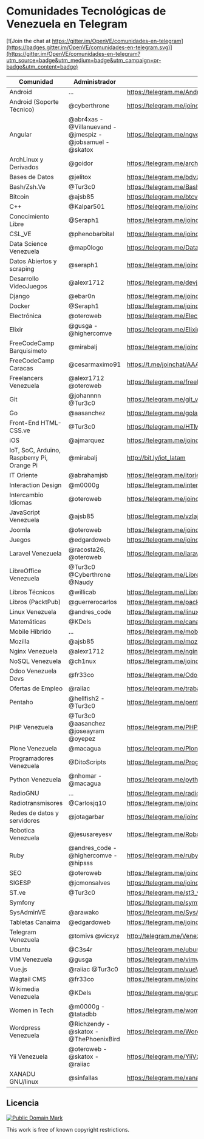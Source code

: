 # Comunidades Tecnológicas de Venezuela en Telegram

[![Join the chat at https://gitter.im/OpenVE/comunidades-en-telegram](https://badges.gitter.im/OpenVE/comunidades-en-telegram.svg)](https://gitter.im/OpenVE/comunidades-en-telegram?utm_source=badge&utm_medium=badge&utm_campaign=pr-badge&utm_content=badge)

| Comunidad              | Administrador      | Link                                                          |
|------------------------|--------------------|---------------------------------------------------------------|
| Android                | ...                | https://telegram.me/AndroidDevVzla                            |
| Android (Soporte Técnico) | @cyberthrone    | https://telegram.me/joinchat/B5A3bAaZNO-_0HkAavsO1w           |
| Angular                | @abr4xas - @Villanuevand - @jmespiz - @jobsamuel - @skatox | https://telegram.me/ngvenezuela |
| ArchLinux y Derivados  | @goidor            | https://telegram.me/archlinuxVE                               |
| Bases de Datos         | @jelitox           | https://telegram.me/bdvzla                                    |
| Bash/Zsh.Ve            | @Tur3c0            | https://telegram.me/BashVe                                    |
| Bitcoin                | @ajsb85            | https://telegram.me/btcven                                    |
| C++                    | @Kalpar501         | https://telegram.me/joinchat/BrCK8gmzgY_A2-Z2qg_MRg           |
| Conocimiento Libre     | @Seraph1           | https://telegram.me/joinchat/B9JUAATRuqeYAxaGYLq-ng           |
| CSL_VE                 | @phenobarbital     | https://telegram.me/joinchat/CIpccAYQwKfi_kktTuKisw           |
| Data Science Venezuela | @map0logo          | https://telegram.me/DataScienceVE                             |
| Datos Abiertos y scraping | @seraph1        | https://telegram.me/joinchat/B9JUAAaks9m5-2TefJsAuw           |
| Desarrollo VideoJuegos | @alexr1712         | https://telegram.me/devjuegos                                 |
| Django                 | @ebar0n            | https://telegram.me/joinchat/BJxZXQGEslbc0kdty8hRbQ           |
| Docker                 | @Seraph1           | https://telegram.me/joinchat/B9JUAD5FWUGUQveQWCPZ6w           |
| Electrónica            | @oteroweb          | https://telegram.me/ElectroVe                                 |
| Elixir                 | @gusga - @highercomve | https://telegram.me/ElixirVe                               |
| FreeCodeCamp Barquisimeto    | @mirabalj | https://telegram.me/joinchat/AFn8xT7vPnlQbJc9mScY_A              |
| FreeCodeCamp Caracas   | @cesarmaximo91     | https://t.me/joinchat/AAAAAAle5ImnIJ_cr6DUlQ                  |
| Freelancers Venezuela  | @alexr1712 @oteroweb | https://telegram.me/freelancersve                           |
| Git                    | @johannnn @Tur3c0  | https://telegram.me/git_ve                                    |
| Go                     | @aasanchez         | https://telegram.me/golangve                                  |
| Front-End HTML-CSS.ve  | @Tur3c0            | https://telegram.me/HTML_CSS_Ve                               |
| iOS                    | @ajmarquez         | https://telegram.me/joinchat/AH2ZUgIUXVcougUIOTurtg           |
| IoT, SoC, Arduino, Raspberry Pi, Orange Pi  | @mirabalj                           | http://bit.ly/iot_latam |
| IT Oriente             | @abrahamjsb        | https://telegram.me/itoriente                                 |
| Interaction Design     | @m0000g            | https://telegram.me/interactiondesgin_spanish                 |
| Intercambio Idiomas    | @oteroweb          | https://telegram.me/joinchat/BSBThz9-rGFHFQqukOoGww           |
| JavaScript Venezuela   | @ajsb85            | https://telegram.me/vzlajs                                    |
| Joomla                 | @oteroweb          | https://telegram.me/joinchat/BSBThwEBgP3723Tmij0lnw           |
| Juegos                 | @edgardoweb        | https://telegram.me/joinchat/AGqisAA-jlmIAAihME16vg           |
| Laravel Venezuela      | @racosta26, @oteroweb | https://telegram.me/laravelVe                              |
| LibreOffice Venezuela  | @Tur3c0 @Cyberthrone @Naudy | https://telegram.me/LibreOfficeVe                    |
| Libros Técnicos        | @willicab          | https://telegram.me/LibrosTecnicos                            |
| Libros (PacktPub)      | @guerrerocarlos            | https://telegram.me/packtpubfreelearning              |
| Linux Venezuela        | @andres_code       | https://telegram.me/linux_ve                                  |
| Matemáticas            | @KDels             | https://telegram.me/canalMatematicas                          |
| Mobile Híbrido         | ...                | https://telegram.me/mobilehybridappsve                        |
| Mozilla                | @ajsb85            | https://telegram.me/mozilla_venezuela                         |
| Nginx Venezuela        | @alexr1712         | https://telegram.me/nginxvzla                                 |
| NoSQL Venezuela      | @ch1nux            | https://telegram.me/joinchat/02fb5338009af29975c7d694d2aec965 |
| Odoo Venezuela Devs    | @fr33co            | https://telegram.me/OdooVeDevs                                |
| Ofertas de Empleo      | @raiiac            | https://telegram.me/trabajovenezuela                          |
| Pentaho                | @hellfish2 - @Tur3c0 | https://telegram.me/pentahoVE                               |
| PHP Venezuela          | @Tur3c0 @aasanchez @joseayram @oyepez | https://telegram.me/PHP_Ve                 |
| Plone Venezuela        | @macagua           | https://telegram.me/PloneVe                                   |
| Programadores Venezuela| @DitoScripts       | https://telegram.me/ProgramadoresVenezuela                    |
| Python Venezuela       | @nhomar - @macagua | https://telegram.me/python_venezuela                          |
| RadioGNU               | ...                | https://telegram.me/radiognu                                  |
| Radiotransmisores      | @Carlosjq10        | https://telegram.me/joinchat/EcfNBkAiETMBh62FdGrxRw           |
| Redes de datos y servidores | @jotagarbar   | https://telegram.me/joinchat/B4dJbwa1g_BBBGcEQNxDMw           |
| Robotica Venezuela     | @jesusareyesv      | https://telegram.me/Robotica_VE                               |
| Ruby                   | @andres_code - @highercomve - @hipsss | https://telegram.me/ruby_ve                |
| SEO                    | @oteroweb          | https://telegram.me/joinchat/BSBThwXSgx0-XiGZL6P6fQ           |
| SIGESP                 | @jcmonsalves       | https://telegram.me/joinchat/AHyMowqPQ7FfALxvmmPvkQ           |
| ST.ve                  | @Tur3c0            | https://telegram.me/st3_ve                                    |
| Symfony                |                    | https://telegram.me/symfonyVe                                 |
| SysAdminVE             | @arawako           | https://telegram.me/SysAdminVE                                |
| Tabletas Canaima       | @edgardoweb        | https://telegram.me/joinchat/AGqisAI0UHkuBQDbuWm34g           |
| Telegram Venezuela     | @tomivs @vicxyz    | http://telegram.me/VenezuelaTG                                |
| Ubuntu                 | @C3s4r             | https://telegram.me/ubuntuve                                  |
| VIM Venezuela          | @gusga             | https://telegram.me/vimvnzla                                  |
| Vue.js                 | @raiiac @Tur3c0    | https://telegram.me/vueVe                                     |
| Wagtail CMS            | @fr33co            | https://telegram.me/joinchat/AFVMlQTWq-3CcTsvGDhO-g           |
| Wikimedia Venezuela    | @KDels             | https://telegram.me/grupowmve                                 |
| Women in Tech          | @m0000g - @tatadbb | https://telegram.me/womenintech_spanish                       |
| Wordpress Venezuela    | @Richzendy - @skatox - @ThePhoenixBird | https://telegram.me/WordPressVE           |
| Yii Venezuela          | @oteroweb  - @skatox - @raiiac | https://telegram.me/YiiVzla                       |
| XANADU GNU/linux       | @sinfallas         | https://telegram.me/xanadulinux                               |


## Licencia

[![Public Domain Mark](http://i.creativecommons.org/p/mark/1.0/88x31.png)](http://creativecommons.org/publicdomain/mark/1.0/)

This work is free of known copyright restrictions.
